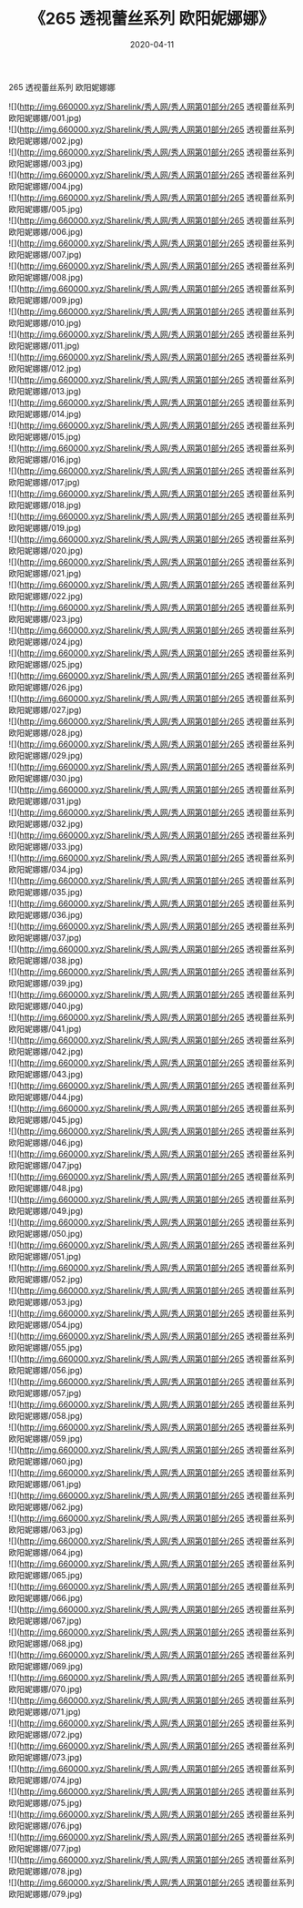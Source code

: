 ﻿---
layout: post
title:  《265 透视蕾丝系列 欧阳妮娜娜》
date:   2020-04-11
img: http://img.660000.xyz/Sharelink/秀人网/秀人网第01部分/265 透视蕾丝系列 欧阳妮娜娜/000.jpg
categories: [美女, 清纯, 唯美]
---

265 透视蕾丝系列 欧阳妮娜娜

  ![](http://img.660000.xyz/Sharelink/秀人网/秀人网第01部分/265 透视蕾丝系列 欧阳妮娜娜/001.jpg) <br> ![](http://img.660000.xyz/Sharelink/秀人网/秀人网第01部分/265 透视蕾丝系列 欧阳妮娜娜/002.jpg) <br> ![](http://img.660000.xyz/Sharelink/秀人网/秀人网第01部分/265 透视蕾丝系列 欧阳妮娜娜/003.jpg) <br> ![](http://img.660000.xyz/Sharelink/秀人网/秀人网第01部分/265 透视蕾丝系列 欧阳妮娜娜/004.jpg) <br> ![](http://img.660000.xyz/Sharelink/秀人网/秀人网第01部分/265 透视蕾丝系列 欧阳妮娜娜/005.jpg) <br> ![](http://img.660000.xyz/Sharelink/秀人网/秀人网第01部分/265 透视蕾丝系列 欧阳妮娜娜/006.jpg) <br> ![](http://img.660000.xyz/Sharelink/秀人网/秀人网第01部分/265 透视蕾丝系列 欧阳妮娜娜/007.jpg) <br> ![](http://img.660000.xyz/Sharelink/秀人网/秀人网第01部分/265 透视蕾丝系列 欧阳妮娜娜/008.jpg) <br> ![](http://img.660000.xyz/Sharelink/秀人网/秀人网第01部分/265 透视蕾丝系列 欧阳妮娜娜/009.jpg) <br> ![](http://img.660000.xyz/Sharelink/秀人网/秀人网第01部分/265 透视蕾丝系列 欧阳妮娜娜/010.jpg) <br> ![](http://img.660000.xyz/Sharelink/秀人网/秀人网第01部分/265 透视蕾丝系列 欧阳妮娜娜/011.jpg) <br> ![](http://img.660000.xyz/Sharelink/秀人网/秀人网第01部分/265 透视蕾丝系列 欧阳妮娜娜/012.jpg) <br> ![](http://img.660000.xyz/Sharelink/秀人网/秀人网第01部分/265 透视蕾丝系列 欧阳妮娜娜/013.jpg) <br> ![](http://img.660000.xyz/Sharelink/秀人网/秀人网第01部分/265 透视蕾丝系列 欧阳妮娜娜/014.jpg) <br> ![](http://img.660000.xyz/Sharelink/秀人网/秀人网第01部分/265 透视蕾丝系列 欧阳妮娜娜/015.jpg) <br> ![](http://img.660000.xyz/Sharelink/秀人网/秀人网第01部分/265 透视蕾丝系列 欧阳妮娜娜/016.jpg) <br> ![](http://img.660000.xyz/Sharelink/秀人网/秀人网第01部分/265 透视蕾丝系列 欧阳妮娜娜/017.jpg) <br> ![](http://img.660000.xyz/Sharelink/秀人网/秀人网第01部分/265 透视蕾丝系列 欧阳妮娜娜/018.jpg) <br> ![](http://img.660000.xyz/Sharelink/秀人网/秀人网第01部分/265 透视蕾丝系列 欧阳妮娜娜/019.jpg) <br> ![](http://img.660000.xyz/Sharelink/秀人网/秀人网第01部分/265 透视蕾丝系列 欧阳妮娜娜/020.jpg) <br> ![](http://img.660000.xyz/Sharelink/秀人网/秀人网第01部分/265 透视蕾丝系列 欧阳妮娜娜/021.jpg) <br> ![](http://img.660000.xyz/Sharelink/秀人网/秀人网第01部分/265 透视蕾丝系列 欧阳妮娜娜/022.jpg) <br> ![](http://img.660000.xyz/Sharelink/秀人网/秀人网第01部分/265 透视蕾丝系列 欧阳妮娜娜/023.jpg) <br> ![](http://img.660000.xyz/Sharelink/秀人网/秀人网第01部分/265 透视蕾丝系列 欧阳妮娜娜/024.jpg) <br> ![](http://img.660000.xyz/Sharelink/秀人网/秀人网第01部分/265 透视蕾丝系列 欧阳妮娜娜/025.jpg) <br> ![](http://img.660000.xyz/Sharelink/秀人网/秀人网第01部分/265 透视蕾丝系列 欧阳妮娜娜/026.jpg) <br> ![](http://img.660000.xyz/Sharelink/秀人网/秀人网第01部分/265 透视蕾丝系列 欧阳妮娜娜/027.jpg) <br> ![](http://img.660000.xyz/Sharelink/秀人网/秀人网第01部分/265 透视蕾丝系列 欧阳妮娜娜/028.jpg) <br> ![](http://img.660000.xyz/Sharelink/秀人网/秀人网第01部分/265 透视蕾丝系列 欧阳妮娜娜/029.jpg) <br> ![](http://img.660000.xyz/Sharelink/秀人网/秀人网第01部分/265 透视蕾丝系列 欧阳妮娜娜/030.jpg) <br> ![](http://img.660000.xyz/Sharelink/秀人网/秀人网第01部分/265 透视蕾丝系列 欧阳妮娜娜/031.jpg) <br> ![](http://img.660000.xyz/Sharelink/秀人网/秀人网第01部分/265 透视蕾丝系列 欧阳妮娜娜/032.jpg) <br> ![](http://img.660000.xyz/Sharelink/秀人网/秀人网第01部分/265 透视蕾丝系列 欧阳妮娜娜/033.jpg) <br> ![](http://img.660000.xyz/Sharelink/秀人网/秀人网第01部分/265 透视蕾丝系列 欧阳妮娜娜/034.jpg) <br> ![](http://img.660000.xyz/Sharelink/秀人网/秀人网第01部分/265 透视蕾丝系列 欧阳妮娜娜/035.jpg) <br> ![](http://img.660000.xyz/Sharelink/秀人网/秀人网第01部分/265 透视蕾丝系列 欧阳妮娜娜/036.jpg) <br> ![](http://img.660000.xyz/Sharelink/秀人网/秀人网第01部分/265 透视蕾丝系列 欧阳妮娜娜/037.jpg) <br> ![](http://img.660000.xyz/Sharelink/秀人网/秀人网第01部分/265 透视蕾丝系列 欧阳妮娜娜/038.jpg) <br> ![](http://img.660000.xyz/Sharelink/秀人网/秀人网第01部分/265 透视蕾丝系列 欧阳妮娜娜/039.jpg) <br> ![](http://img.660000.xyz/Sharelink/秀人网/秀人网第01部分/265 透视蕾丝系列 欧阳妮娜娜/040.jpg) <br> ![](http://img.660000.xyz/Sharelink/秀人网/秀人网第01部分/265 透视蕾丝系列 欧阳妮娜娜/041.jpg) <br> ![](http://img.660000.xyz/Sharelink/秀人网/秀人网第01部分/265 透视蕾丝系列 欧阳妮娜娜/042.jpg) <br> ![](http://img.660000.xyz/Sharelink/秀人网/秀人网第01部分/265 透视蕾丝系列 欧阳妮娜娜/043.jpg) <br> ![](http://img.660000.xyz/Sharelink/秀人网/秀人网第01部分/265 透视蕾丝系列 欧阳妮娜娜/044.jpg) <br> ![](http://img.660000.xyz/Sharelink/秀人网/秀人网第01部分/265 透视蕾丝系列 欧阳妮娜娜/045.jpg) <br> ![](http://img.660000.xyz/Sharelink/秀人网/秀人网第01部分/265 透视蕾丝系列 欧阳妮娜娜/046.jpg) <br> ![](http://img.660000.xyz/Sharelink/秀人网/秀人网第01部分/265 透视蕾丝系列 欧阳妮娜娜/047.jpg) <br> ![](http://img.660000.xyz/Sharelink/秀人网/秀人网第01部分/265 透视蕾丝系列 欧阳妮娜娜/048.jpg) <br> ![](http://img.660000.xyz/Sharelink/秀人网/秀人网第01部分/265 透视蕾丝系列 欧阳妮娜娜/049.jpg) <br> ![](http://img.660000.xyz/Sharelink/秀人网/秀人网第01部分/265 透视蕾丝系列 欧阳妮娜娜/050.jpg) <br> ![](http://img.660000.xyz/Sharelink/秀人网/秀人网第01部分/265 透视蕾丝系列 欧阳妮娜娜/051.jpg) <br> ![](http://img.660000.xyz/Sharelink/秀人网/秀人网第01部分/265 透视蕾丝系列 欧阳妮娜娜/052.jpg) <br> ![](http://img.660000.xyz/Sharelink/秀人网/秀人网第01部分/265 透视蕾丝系列 欧阳妮娜娜/053.jpg) <br> ![](http://img.660000.xyz/Sharelink/秀人网/秀人网第01部分/265 透视蕾丝系列 欧阳妮娜娜/054.jpg) <br> ![](http://img.660000.xyz/Sharelink/秀人网/秀人网第01部分/265 透视蕾丝系列 欧阳妮娜娜/055.jpg) <br> ![](http://img.660000.xyz/Sharelink/秀人网/秀人网第01部分/265 透视蕾丝系列 欧阳妮娜娜/056.jpg) <br> ![](http://img.660000.xyz/Sharelink/秀人网/秀人网第01部分/265 透视蕾丝系列 欧阳妮娜娜/057.jpg) <br> ![](http://img.660000.xyz/Sharelink/秀人网/秀人网第01部分/265 透视蕾丝系列 欧阳妮娜娜/058.jpg) <br> ![](http://img.660000.xyz/Sharelink/秀人网/秀人网第01部分/265 透视蕾丝系列 欧阳妮娜娜/059.jpg) <br> ![](http://img.660000.xyz/Sharelink/秀人网/秀人网第01部分/265 透视蕾丝系列 欧阳妮娜娜/060.jpg) <br> ![](http://img.660000.xyz/Sharelink/秀人网/秀人网第01部分/265 透视蕾丝系列 欧阳妮娜娜/061.jpg) <br> ![](http://img.660000.xyz/Sharelink/秀人网/秀人网第01部分/265 透视蕾丝系列 欧阳妮娜娜/062.jpg) <br> ![](http://img.660000.xyz/Sharelink/秀人网/秀人网第01部分/265 透视蕾丝系列 欧阳妮娜娜/063.jpg) <br> ![](http://img.660000.xyz/Sharelink/秀人网/秀人网第01部分/265 透视蕾丝系列 欧阳妮娜娜/064.jpg) <br> ![](http://img.660000.xyz/Sharelink/秀人网/秀人网第01部分/265 透视蕾丝系列 欧阳妮娜娜/065.jpg) <br> ![](http://img.660000.xyz/Sharelink/秀人网/秀人网第01部分/265 透视蕾丝系列 欧阳妮娜娜/066.jpg) <br> ![](http://img.660000.xyz/Sharelink/秀人网/秀人网第01部分/265 透视蕾丝系列 欧阳妮娜娜/067.jpg) <br> ![](http://img.660000.xyz/Sharelink/秀人网/秀人网第01部分/265 透视蕾丝系列 欧阳妮娜娜/068.jpg) <br> ![](http://img.660000.xyz/Sharelink/秀人网/秀人网第01部分/265 透视蕾丝系列 欧阳妮娜娜/069.jpg) <br> ![](http://img.660000.xyz/Sharelink/秀人网/秀人网第01部分/265 透视蕾丝系列 欧阳妮娜娜/070.jpg) <br> ![](http://img.660000.xyz/Sharelink/秀人网/秀人网第01部分/265 透视蕾丝系列 欧阳妮娜娜/071.jpg) <br> ![](http://img.660000.xyz/Sharelink/秀人网/秀人网第01部分/265 透视蕾丝系列 欧阳妮娜娜/072.jpg) <br> ![](http://img.660000.xyz/Sharelink/秀人网/秀人网第01部分/265 透视蕾丝系列 欧阳妮娜娜/073.jpg) <br> ![](http://img.660000.xyz/Sharelink/秀人网/秀人网第01部分/265 透视蕾丝系列 欧阳妮娜娜/074.jpg) <br> ![](http://img.660000.xyz/Sharelink/秀人网/秀人网第01部分/265 透视蕾丝系列 欧阳妮娜娜/075.jpg) <br> ![](http://img.660000.xyz/Sharelink/秀人网/秀人网第01部分/265 透视蕾丝系列 欧阳妮娜娜/076.jpg) <br> ![](http://img.660000.xyz/Sharelink/秀人网/秀人网第01部分/265 透视蕾丝系列 欧阳妮娜娜/077.jpg) <br> ![](http://img.660000.xyz/Sharelink/秀人网/秀人网第01部分/265 透视蕾丝系列 欧阳妮娜娜/078.jpg) <br> ![](http://img.660000.xyz/Sharelink/秀人网/秀人网第01部分/265 透视蕾丝系列 欧阳妮娜娜/079.jpg) <br>